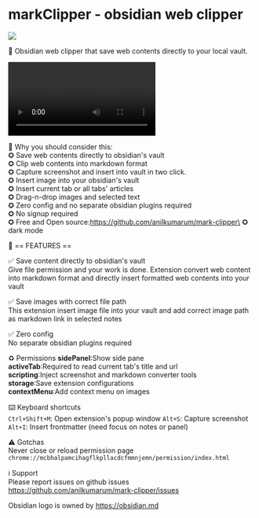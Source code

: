 # markClipper - obsidian web clipper

[![](https://img.shields.io/chrome-web-store/v/mcbhalpamcihagflkpllacdcfmmnjemn.svg?logo=google-chrome&style=flat)](https://chrome.google.com/webstore/detail/markclipper-obsidian-web/mcbhalpamcihagflkpllacdcfmmnjemn)

📢 Obsidian web clipper that save web contents directly to your local vault.

![markclipper intro video](https://raw.githubusercontent.com/anilkumarum/mark-clipper/main/assets/markclipper.webm)

📌 Why you should consider this:\
✪ Save web contents directly to obsidian's vault\
✪ Clip web contents into markdown format\
✪ Capture screenshot and insert into vault in two click.\
✪ Insert image into your obsidian's vault\
✪ Insert current tab or all tabs' articles\
✪ Drag-n-drop images and selected text\
✪ Zero config and no separate obsidian plugins required\
✪ No signup required\
✪ Free and Open source:https://github.com/anilkumarum/mark-clipper\
✪ dark mode

📌 == FEATURES ==

✅ Save content directly to obsidian's vault\
Give file permission and your work is done.
Extension convert web content into markdown format and
directly insert formatted web contents into your vault

✅ Save images with correct file path\
This extension insert image file into your vault
and add correct image path as markdown link in selected notes

✅ Zero config\
No separate obsidian plugins required

♻️ Permissions
**sidePanel**:Show side pane\
**activeTab**:Required to read current tab's title and url\
**scripting**:Inject screenshot and markdown converter tools\
**storage**:Save extension configurations\
**contextMenu**:Add context menu on images

⌨️ Keyboard shortcuts\
`Ctrl+Shift+M`: Open extension's popup window
`Alt+S`: Capture screenshot
`Alt+I`: Insert frontmatter (need focus on notes or panel)

⚠️ Gotchas\
Never close or reload permission page `chrome://mcbhalpamcihagflkpllacdcfmmnjemn/permission/index.html`

ℹ️ Support\
Please report issues on github issues
https://github.com/anilkumarum/mark-clipper/issues

Obsidian logo is owned by https://obsidian.md
